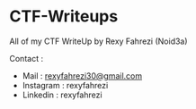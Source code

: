 # CTF-Writeups
All of my CTF WriteUp by Rexy Fahrezi (Noid3a)

Contact :
 - Mail : rexyfahrezi30@gmail.com
 - Instagram : rexyfahrezi
 - Linkedin : rexyfahrezi
